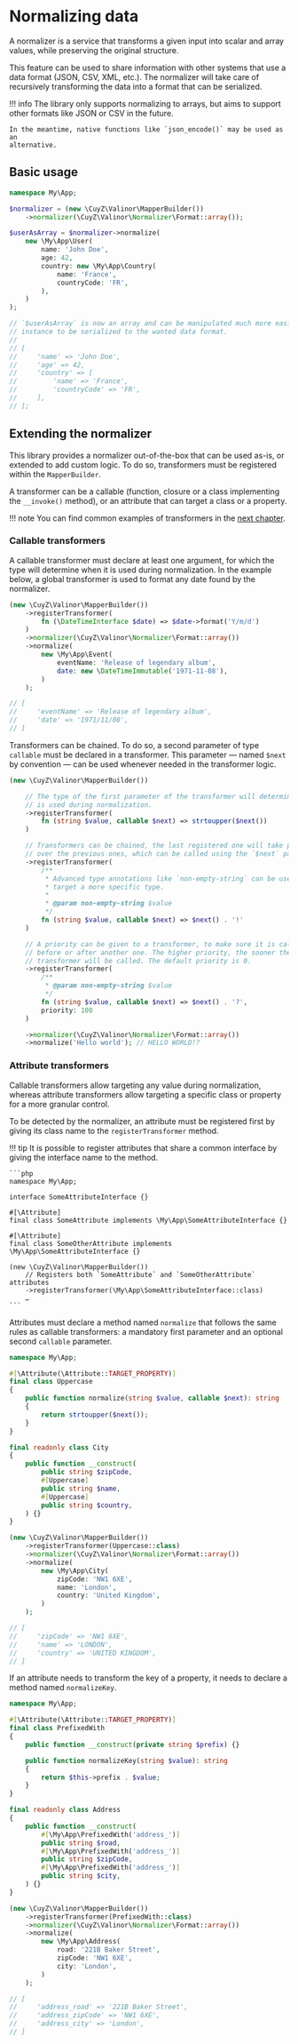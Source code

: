 # Normalizing data

A normalizer is a service that transforms a given input into scalar and array
values, while preserving the original structure.

This feature can be used to share information with other systems that use a data
format (JSON, CSV, XML, etc.). The normalizer will take care of recursively
transforming the data into a format that can be serialized.

!!! info
    The library only supports normalizing to arrays, but aims to support other
    formats like JSON or CSV in the future.

    In the meantime, native functions like `json_encode()` may be used as an
    alternative.

## Basic usage

```php
namespace My\App;

$normalizer = (new \CuyZ\Valinor\MapperBuilder())
    ->normalizer(\CuyZ\Valinor\Normalizer\Format::array());

$userAsArray = $normalizer->normalize(
    new \My\App\User(
        name: 'John Doe',
        age: 42,
        country: new \My\App\Country(
            name: 'France',
            countryCode: 'FR',
        ),
    )
);

// `$userAsArray` is now an array and can be manipulated much more easily, for
// instance to be serialized to the wanted data format.
//
// [
//     'name' => 'John Doe',
//     'age' => 42,
//     'country' => [
//         'name' => 'France',
//         'countryCode' => 'FR',
//     ],
// ];
```

## Extending the normalizer

This library provides a normalizer out-of-the-box that can be used as-is, or
extended to add custom logic. To do so, transformers must be registered within
the `MapperBuilder`.

A transformer can be a callable (function, closure or a class implementing the
`__invoke()` method), or an attribute that can target a class or a property.

!!! note
    You can find common examples of transformers in the [next
    chapter](common-examples.md).

### Callable transformers

A callable transformer must declare at least one argument, for which the type
will determine when it is used during normalization. In the example below, a
global transformer is used to format any date found by the normalizer.

```php
(new \CuyZ\Valinor\MapperBuilder())
    ->registerTransformer(
        fn (\DateTimeInterface $date) => $date->format('Y/m/d')
    )
    ->normalizer(\CuyZ\Valinor\Normalizer\Format::array())
    ->normalize(
        new \My\App\Event(
            eventName: 'Release of legendary album',
            date: new \DateTimeImmutable('1971-11-08'),
        )
    );

// [
//     'eventName' => 'Release of legendary album',
//     'date' => '1971/11/08',
// ]
```

Transformers can be chained. To do so, a second parameter of type `callable`
must be declared in a transformer. This parameter — named `$next` by convention
— can be used whenever needed in the transformer logic.

```php
(new \CuyZ\Valinor\MapperBuilder())

    // The type of the first parameter of the transformer will determine when it
    // is used during normalization.
    ->registerTransformer(
        fn (string $value, callable $next) => strtoupper($next())
    )

    // Transformers can be chained, the last registered one will take precedence
    // over the previous ones, which can be called using the `$next` parameter.
    ->registerTransformer(
        /**
         * Advanced type annotations like `non-empty-string` can be used to
         * target a more specific type.
         * 
         * @param non-empty-string $value 
         */
        fn (string $value, callable $next) => $next() . '!'
    )

    // A priority can be given to a transformer, to make sure it is called
    // before or after another one. The higher priority, the sooner the
    // transformer will be called. The default priority is 0.
    ->registerTransformer(
        /**
         * @param non-empty-string $value 
         */
        fn (string $value, callable $next) => $next() . '?',
        priority: 100
    )

    ->normalizer(\CuyZ\Valinor\Normalizer\Format::array())
    ->normalize('Hello world'); // HELLO WORLD!?
```

### Attribute transformers

Callable transformers allow targeting any value during normalization, whereas
attribute transformers allow targeting a specific class or property for a more
granular control.

To be detected by the normalizer, an attribute must be registered first by
giving its class name to the `registerTransformer` method.

!!! tip
    It is possible to register attributes that share a common interface by
    giving the interface name to the method.

    ```php
    namespace My\App;

    interface SomeAttributeInterface {}

    #[\Attribute]
    final class SomeAttribute implements \My\App\SomeAttributeInterface {}

    #[\Attribute]
    final class SomeOtherAttribute implements \My\App\SomeAttributeInterface {}

    (new \CuyZ\Valinor\MapperBuilder())
        // Registers both `SomeAttribute` and `SomeOtherAttribute` attributes
        ->registerTransformer(\My\App\SomeAttributeInterface::class)
        …
    ```

Attributes must declare a method named `normalize` that follows the same rules
as callable transformers: a mandatory first parameter and an optional second
`callable` parameter.

```php
namespace My\App;

#[\Attribute(\Attribute::TARGET_PROPERTY)]
final class Uppercase
{
    public function normalize(string $value, callable $next): string
    {
        return strtoupper($next());
    }
}

final readonly class City
{
    public function __construct(
        public string $zipCode,
        #[Uppercase]
        public string $name,
        #[Uppercase]
        public string $country,
    ) {}
}

(new \CuyZ\Valinor\MapperBuilder())
    ->registerTransformer(Uppercase::class)
    ->normalizer(\CuyZ\Valinor\Normalizer\Format::array())
    ->normalize(
        new \My\App\City(
            zipCode: 'NW1 6XE',
            name: 'London',
            country: 'United Kingdom',
        ) 
    );

// [
//     'zipCode' => 'NW1 6XE',
//     'name' => 'LONDON',
//     'country' => 'UNITED KINGDOM',
// ]
```

If an attribute needs to transform the key of a property, it needs to declare a
method named `normalizeKey`.

```php
namespace My\App;

#[\Attribute(\Attribute::TARGET_PROPERTY)]
final class PrefixedWith
{
    public function __construct(private string $prefix) {}

    public function normalizeKey(string $value): string
    {
        return $this->prefix . $value;
    }
}

final readonly class Address
{
    public function __construct(
        #[\My\App\PrefixedWith('address_')]
        public string $road,
        #[\My\App\PrefixedWith('address_')]
        public string $zipCode,
        #[\My\App\PrefixedWith('address_')]
        public string $city,
    ) {}
}

(new \CuyZ\Valinor\MapperBuilder())
    ->registerTransformer(PrefixedWith::class)
    ->normalizer(\CuyZ\Valinor\Normalizer\Format::array())
    ->normalize(
        new \My\App\Address(
            road: '221B Baker Street',
            zipCode: 'NW1 6XE',
            city: 'London',
        ) 
    );

// [
//     'address_road' => '221B Baker Street',
//     'address_zipCode' => 'NW1 6XE',
//     'address_city' => 'London',
// ]
```
